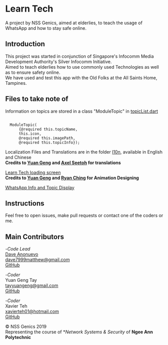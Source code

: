 # Learn Tech

A project by NSS Genics, aimed at elderlies, to teach the usage of WhatsApp and how to stay safe online.

## Introduction

This project was started in conjunction of Singapore's Infocomm Media Development Authority's Silver Infocomm Initiative.  
Aimed to teach elderlies how to use commonly used Technologies as well as to ensure safety online.  
We have used and test this app with the Old Folks at the All Saints Home, Tampines.  

## Files to take note of

Information on topics are stored in a class "ModuleTopic" in [topicList.dart](/lib/WhatsApp/topicList.dart)  
```

  ModuleTopic(
      {@required this.topicName,
      this.icon,
      @required this.imagePath,
      @required this.topicInfo});
```

Localization Files and Translations are in the folder [l10n](/lib/l10n), available in English and Chinese  
__Credits to [Yuan Geng](https://github.com/TayYuanGeng) and [Axel Seetoh]() for translations__  

[Learn Tech loading screen](lib/loadingScreen.dart)  
__Credits to [Yuan Geng](https://github.com/TayYuanGeng) and [Ryan Ching]() for Animation Designing__  

[WhatsApp Info and Topic Display](/lib/WhatsApp)  


## Instructions

Feel free to open issues, make pull requests or contact one of the coders or me.  


## Main Contributors

-_Code Lead_  
[Dave Anonuevo](www.daveanonuevo.com)  
dave7999matthew@gmail.com  
[GitHub](www.github.com/daveanonuevo)  

-_Coder_  
Yuan Geng Tay  
tayyuangeng@gmail.com  
[GitHub](https://github.com/TayYuanGeng)  

-_Coder_  
Xavier Teh  
xavierteh01@hotmail.com  
[GitHub](https://github.com/ronaldomole)  


© NSS Genics 2019  
Representing the course of **Network Systems & Security* of __Ngee Ann Polytechnic__  
